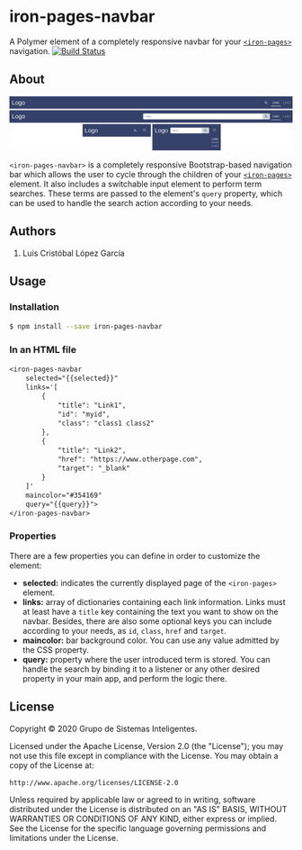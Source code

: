 # iron-pages-navbar

A Polymer element of a completely responsive navbar for your [`<iron-pages>`](https://www.webcomponents.org/element/@polymer/iron-pages) navigation. [![Build Status](https://travis-ci.org/joemccann/dillinger.svg?branch=master)](https://travis-ci.org/joemccann/dillinger)

## About

![Element preview](./img/preview.png)

`<iron-pages-navbar>` is a completely responsive Bootstrap-based navigation bar which allows the user to cycle through the children of your [`<iron-pages>`](https://www.webcomponents.org/element/@polymer/iron-pages) element. It also includes a switchable input element to perform term searches. These terms are passed to the element's `query` property, which can be used to handle the search action according to your needs.

## Authors

1. Luis Cristóbal López García

## Usage

### Installation

```bash
$ npm install --save iron-pages-navbar
```

### In an HTML file

```
<iron-pages-navbar
    selected="{{selected}}"
    links='[
        {
            "title": "Link1",
            "id": "myid",
            "class": "class1 class2"
        },
        {
            "title": "Link2",
            "href": "https://www.otherpage.com",
            "target": "_blank"
        }
    ]'
    maincolor="#354169"
    query="{{query}}">
</iron-pages-navbar>
```

### Properties

There are a few properties you can define in order to customize the element:

* **selected:** indicates the currently displayed page of the `<iron-pages>` element.
* **links:** array of dictionaries containing each link information. Links must at least have a `title` key containing the text you want to show on the navbar. Besides, there are also some optional keys you can include according to your needs, as `id`, `class`, `href` and `target`.
* **maincolor:** bar background color. You can use any value admitted by the CSS property.
* **query:** property where the user introduced term is stored. You can handle the search by binding it to a listener or any other desired property in your main app, and perform the logic there.



## License

Copyright © 2020 Grupo de Sistemas Inteligentes.

Licensed under the Apache License, Version 2.0 (the "License"); you may not use this file except in compliance with the License. You may obtain a copy of the License at:

```
http://www.apache.org/licenses/LICENSE-2.0
```

Unless required by applicable law or agreed to in writing, software distributed under the License is distributed on an "AS IS" BASIS, WITHOUT WARRANTIES OR CONDITIONS OF ANY KIND, either express or implied. See the License for the specific language governing permissions and limitations under the License.
